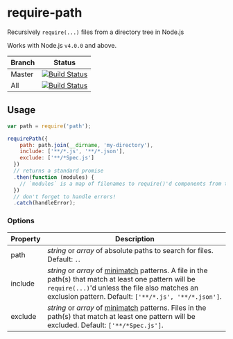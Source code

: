 # require-path
Recursively `require(...)` files from a directory tree in Node.js

Works with Node.js `v4.0.0` and above.

| Branch        | Status        |
| ------------- |:-------------:|
| Master        | [![Build Status](https://travis-ci.org/ecowden/require-path.png?branch=master)](https://travis-ci.org/ecowden/require-path) |
| All           | [![Build Status](https://travis-ci.org/ecowden/require-path.png)](https://travis-ci.org/ecowden/require-path) |


## Usage

```js
var path = require('path');

requirePath({
    path: path.join(__dirname, 'my-directory'),
    include: ['**/*.js', '**/*.json'],
    exclude: ['**/*Spec.js']
  })
  // returns a standard promise
  .then(function (modules) {
    // `modules` is a map of filenames to require()'d components from those files
  })
  // don't forget to handle errors!
  .catch(handleError);
```

### Options

| Property | Description |
| -------- | ----------- |
| path     | _string_ or _array_ of absolute paths to search for files. Default: `.`. |
| include  | _string_ or _array_ of [minimatch](https://github.com/isaacs/minimatch) patterns. A file in the path(s) that match at least one pattern will be `require(...)`'d unless the file also matches an exclusion pattern. Default: `['**/*.js', '**/*.json']`.|
| exclude  | _string_ or _array_ of [minimatch](https://github.com/isaacs/minimatch) patterns. Files in the path(s) that match at least one pattern will be excluded. Default: `['**/*Spec.js']`. |
